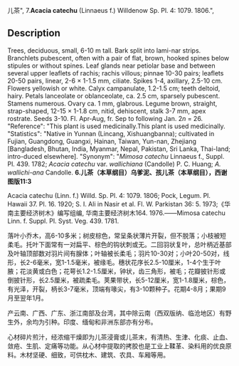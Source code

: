儿茶",
7.**Acacia catechu** (Linnaeus f.) Willdenow Sp. Pl. 4: 1079. 1806.",

## Description
Trees, deciduous, small, 6-10 m tall. Bark split into lami-nar strips. Branchlets pubescent, often with a pair of flat, brown, hooked spines below stipules or without spines. Leaf glands near petiolar base and between several upper leaflets of rachis; rachis villous; pinnae 10-30 pairs; leaflets 20-50 pairs, linear, 2-6 × 1-1.5 mm, ciliate. Spikes 1-4, axillary, 2.5-10 cm. Flowers yellowish or white. Calyx campanulate, 1.2-1.5 cm; teeth deltoid, hairy. Petals lanceolate or oblanceolate, ca. 2.5 cm, sparsely pubescent. Stamens numerous. Ovary ca. 1 mm, glabrous. Legume brown, straight, strap-shaped, 12-15 × 1-1.8 cm, nitid, dehiscent, stalk 3-7 mm, apex rostrate. Seeds 3-10. Fl. Apr-Aug, fr. Sep to following Jan. 2*n* = 26.
  "Reference": "This plant is used medicinally.This plant is used medicinally.
  "Statistics": "Native in Yunnan (Lincang, Xishuangbanna); cultivated in Fujian, Guangdong, Guangxi, Hainan, Taiwan, Yun-nan, Zhejiang [Bangladesh, Bhutan, India, Myanmar, Nepal, Pakistan, Sri Lanka, Thai-land; intro-duced elsewhere].
  "Synonym": "*Mimosa catechu* Linnaeus f., Suppl. Pl. 439. 1782; *Acacia catechu* var. *wallichiana* (Candolle) P. C. Huang; *A. wallichi-ana* Candolle.
**6.儿茶（本草纲目）乌爹泥、孩儿茶（本草纲目），西谢 图版11:3**

Acacia catechu (Linn. f.) Willd. Sp. Pl. 4: 1079. 1806; Pock, Legum. Pl. Hawaii 37. Pl. 16. 1920; S. I. Ali in Nasir et al. Fl. W. Parkistan 36: 5. 1973;《华南主要经济树木》编写组编, 华南主要经济树木164. 1976.——Mimosa catechu Linn. f. Suppl. Pl. Syst. Veg. 439. 1781.

落叶小乔木，高6-10多米；树皮棕色，常呈条状薄片开裂，但不脱落；小枝被短柔毛。托叶下面常有一对扁平、棕色的钩状刺或无。二回羽状复叶，总叶柄近基部及叶轴顶部数对羽片间有腺体；叶轴被长柔毛；羽片10-30对；小叶20-50对，线形，长2-6毫米，宽1-1.5毫米，被缘毛。穗状花序长2.5-10厘米，1-4个生于叶腋；花淡黄或白色；花萼长1.2-1.5厘米，钟状，齿三角形，被毛；花瓣披针形或倒披针形，长2.5厘米，被疏柔毛。荚果带状，长5-12厘米，宽1-1.8厘米，棕色，有光泽，开裂，柄长3-7毫米，顶端有喙尖，有3-10颗种子。花期4-8月；果期9月至翌年1月。

产云南、广西、广东、浙江南部及台湾，其中除云南（西双版纳、临沧地区）有野生外，余均为引种。印度、缅甸和非洲东部亦有分布。

心材碎片煎汁，经浓缩干燥即为儿茶浸膏或儿茶末，有清热、生津、化痰、止血、敛疮、生肌、定痛等功能。从心材中提取的拷胶也是工业上鞣革、染料用的优良原料。木材坚硬、细致，可供枕木、建筑、农具、车厢等用。
